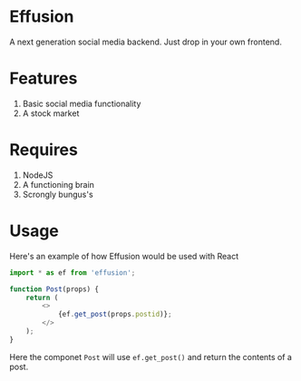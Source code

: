 # Effusion

A next generation social media backend. Just drop in your own frontend.

# Features

1. Basic social media functionality
2. A stock market

# Requires

1. NodeJS
2. A functioning brain
3. Scrongly bungus's

# Usage

Here's an example of how Effusion would be used with React

```js
import * as ef from 'effusion';

function Post(props) {
    return (
        <>
            {ef.get_post(props.postid)};
        </>
    );
}
```

Here the componet `Post` will use `ef.get_post()` and return the contents of a post.